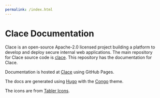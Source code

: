 ```yaml
---
permalink: /index.html
---
```


# Clace Documentation

Clace is an open-source Apache-2.0 licensed project building a platform to develop and deploy secure internal web applications. The main repository for Clace source code is [clace](https://github.com/claceio/clace/). This repository has the documentation for Clace.

Documentation is hosted at [Clace](https://clace.io) using GitHub Pages.

The docs are generated using [Hugo](https://gohugo.io/) with the [Congo](https://jpanther.github.io/congo/) theme.

The icons are from [Tabler Icons](https://tabler-icons.io/).

